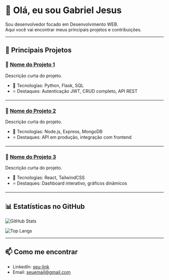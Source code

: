 # 👋 Olá, eu sou Gabriel Jesus  

Sou desenvolvedor focado em Desenvolvimento WEB.  
Aqui você vai encontrar meus principais projetos e contribuições.  

---

## 🚀 Principais Projetos

### 🔹 [Nome do Projeto 1](link-do-repo-ou-site)
Descrição curta do projeto.  
- 🚀 Tecnologias: Python, Flask, SQL  
- ⭐ Destaques: Autenticação JWT, CRUD completo, API REST

---

### 🔹 [Nome do Projeto 2](link-do-repo-ou-site)
Descrição curta do projeto.  
- 🚀 Tecnologias: Node.js, Express, MongoDB  
- ⭐ Destaques: API em produção, integração com frontend

---

### 🔹 [Nome do Projeto 3](link-do-repo-ou-site)
Descrição curta do projeto.  
- 🚀 Tecnologias: React, TailwindCSS  
- ⭐ Destaques: Dashboard interativo, gráficos dinâmicos

---

## 📊 Estatísticas no GitHub
![GitHub Stats](https://github-readme-stats.vercel.app/api?username=seu-username&show_icons=true&theme=radical)

![Top Langs](https://github-readme-stats.vercel.app/api/top-langs/?username=seu-username&layout=compact&theme=radical)

---

## 📫 Como me encontrar
- LinkedIn: [seu-link](https://linkedin.com/in/seu-user)
- Email: seuemail@gmail.com
